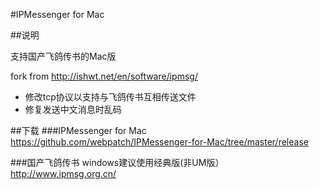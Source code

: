 #IPMessenger for Mac

##说明

支持国产飞鸽传书的Mac版

fork from http://ishwt.net/en/software/ipmsg/

* 修改tcp协议以支持与飞鸽传书互相传送文件
* 修复发送中文消息时乱码

##下载
###IPMessenger for Mac
https://github.com/webpatch/IPMessenger-for-Mac/tree/master/release

###国产飞鸽传书
windows建议使用经典版(非UM版）  
http://www.ipmsg.org.cn/
